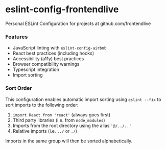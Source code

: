# eslint-config-frontendlive

Personal ESLint Configuration for projects at github.com/frontendlive

### Features

* JavaScript linting with `eslint-config-airbnb`
* React best practices (including hooks)
* Accessibility (a11y) best practices
* Browser compatibility warnings
* Typescript integration
* Import sorting

### Sort Order

This configuration enables automatic import sorting using `eslint --fix` to sort imports to the following order:

1. `import React from 'react'` (always goes first)
2. Third party libraries (i.e. from `node_modules`)
3. Imports from the root directory using the alias `'@/../..'`
4. Relative imports (i.e. `../` or `./`)

Imports in the same group will then be sorted alphabetically.
